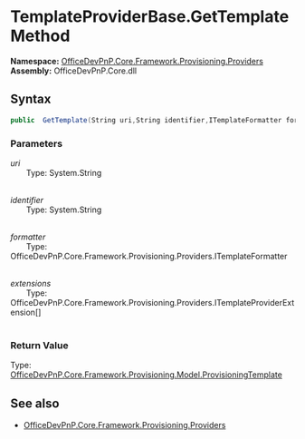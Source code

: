 # TemplateProviderBase.GetTemplate Method  
**Namespace:** [OfficeDevPnP.Core.Framework.Provisioning.Providers](OfficeDevPnP.Core.Framework.Provisioning.Providers.md)  
**Assembly:** OfficeDevPnP.Core.dll  
## Syntax
```C#
public  GetTemplate(String uri,String identifier,ITemplateFormatter formatter,ITemplateProviderExtension[] extensions)
```
### Parameters
*uri*  
&emsp;&emsp;Type: System.String  
&emsp;&emsp;  
  
*identifier*  
&emsp;&emsp;Type: System.String  
&emsp;&emsp;  
  
*formatter*  
&emsp;&emsp;Type: OfficeDevPnP.Core.Framework.Provisioning.Providers.ITemplateFormatter  
&emsp;&emsp;  
  
*extensions*  
&emsp;&emsp;Type: OfficeDevPnP.Core.Framework.Provisioning.Providers.ITemplateProviderExtension[]  
&emsp;&emsp;  
  
### Return Value
Type: [OfficeDevPnP.Core.Framework.Provisioning.Model.ProvisioningTemplate](OfficeDevPnP.Core.Framework.Provisioning.Model.ProvisioningTemplate.md)  

## See also
- [OfficeDevPnP.Core.Framework.Provisioning.Providers](OfficeDevPnP.Core.Framework.Provisioning.Providers.md)
